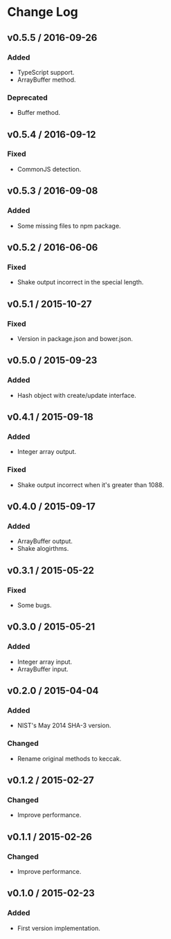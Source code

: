 # Change Log

## v0.5.5 / 2016-09-26
### Added
- TypeScript support.
- ArrayBuffer method.
### Deprecated
- Buffer method.

## v0.5.4 / 2016-09-12
### Fixed
- CommonJS detection.

## v0.5.3 / 2016-09-08
### Added
- Some missing files to npm package.

## v0.5.2 / 2016-06-06
### Fixed
- Shake output incorrect in the special length.

## v0.5.1 / 2015-10-27
### Fixed
- Version in package.json and bower.json.

## v0.5.0 / 2015-09-23
### Added
- Hash object with create/update interface.

## v0.4.1 / 2015-09-18
### Added
- Integer array output.
### Fixed
- Shake output incorrect when it's greater than 1088.

## v0.4.0 / 2015-09-17
### Added
- ArrayBuffer output.
- Shake alogirthms.

## v0.3.1 / 2015-05-22
### Fixed
- Some bugs.

## v0.3.0 / 2015-05-21
### Added
- Integer array input.
- ArrayBuffer input.

## v0.2.0 / 2015-04-04
### Added
- NIST's May 2014 SHA-3 version.
### Changed
- Rename original methods to keccak.

## v0.1.2 / 2015-02-27
### Changed
- Improve performance.

## v0.1.1 / 2015-02-26
### Changed
- Improve performance.

## v0.1.0 / 2015-02-23
### Added
- First version implementation.
